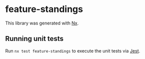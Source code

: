 # feature-standings

This library was generated with [Nx](https://nx.dev).

## Running unit tests

Run `nx test feature-standings` to execute the unit tests via [Jest](https://jestjs.io).
